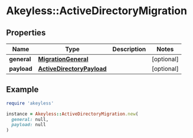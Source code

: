 # Akeyless::ActiveDirectoryMigration

## Properties

| Name | Type | Description | Notes |
| ---- | ---- | ----------- | ----- |
| **general** | [**MigrationGeneral**](MigrationGeneral.md) |  | [optional] |
| **payload** | [**ActiveDirectoryPayload**](ActiveDirectoryPayload.md) |  | [optional] |

## Example

```ruby
require 'akeyless'

instance = Akeyless::ActiveDirectoryMigration.new(
  general: null,
  payload: null
)
```

